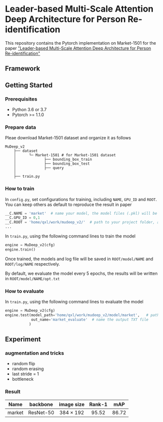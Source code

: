 # Leader-based Multi-Scale Attention Deep Architecture for Person Re-identification
This repository contains the Pytorch implementation on Market-1501 for the paper ["Leader-based Multi-Scale Attention Deep Architecture for Person Re-identification"](http://epubs.surrey.ac.uk/852875/1/final_version.pdf)

## Framework

## Getting Started
### Prerequisites
* Python 3.6 or 3.7
* Pytorch >= 1.1.0

### Prepare data
Pleae download Market-1501 dataset and organize it as follows

    MuDeep_v2
        ├── dataset
        │      └─ Market-1501 # for Market-1501 dataset
        │             ├── bounding_box_train
        │             ├── bounding_box_test
        │             ├── query
        │
        ├── train.py
 
 ### How to train
 In `config.py`, set configurations for training, including `NAME`, `GPU_ID` and `ROOT`. You can keep others as default to reproduce the result in paper
 ``` python
 __C.NAME = 'market'  # name your model, the model files (.pkl) will be saved according to this name
 __C.GPU_ID = 0,1  
 __C.ROOT = 'home/qxl/work/mudeep_v2/'  # path to your project folder, all models and log files will be saved in this folder
 ...
 ```
 
 In `train.py`, using the following command lines to train the model
 
 ``` python
 engine = MuDeep_v2(cfg)
 engine.train()
 ```
 Once trained, the models and log file will be saved in `ROOT/model/NAME` and `ROOT/log/NAME` respectively.
 
 By default, we evaluate the model every 5 epochs, the results will be written in `ROOT/model/NAME/opt.txt`

 
 ### How to evaluate
 In `train.py`, using the following command lines to evaluate the model
 
 ``` python
 engine = MuDeep_v2(cfg)
 engine.test(model_path='home/qxl/work/mudeep_v2/model/market',   # path to your model
             out_name='market_evaluate'  # name the output TXT file
            )
 ```
 
 ## Experiment
 ### augmentation and tricks
 * random flip
 * random erasing
 * last stride = 1
 * bottleneck
 
 ### Result
 | **Name** | **backbone** | **image size** | **Rank-1** | **mAP** |
 | :------: | :------: | :------: | :------: | :------: |
 | market | ResNet-50 | 384 $\times$ 192 | 95.52 | 86.72 |
 
